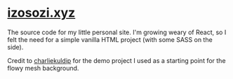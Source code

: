 # [izosozi.xyz](https://izosozi.xyz)

The source code for my little personal site. I'm growing weary of React, so I felt the need for a simple vanilla HTML project (with some SASS on the side).

Credit to [charliekuldip](https://codepen.io/charliekuldip/pen/vYzjELz) for the demo project I used as a starting point for the flowy mesh background.
